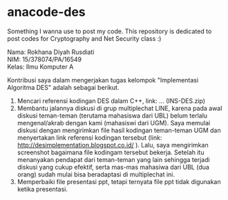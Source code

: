# anacode-des

Something I wanna use to post my code. This repository is dedicated to post codes for Cryptography and Net Security class :)

Nama: Rokhana Diyah Rusdiati </br>
NIM: 15/378074/PA/16549 </br>
Kelas: Ilmu Komputer A </br>

Kontribusi saya dalam mengerjakan tugas kelompok "Implementasi Algoritma DES" adalah sebagai berikut. </br>
1. Mencari referensi kodingan DES dalam C++, link: ... (INS-DES.zip) </br>
2. Membantu jalannya diskusi di grup multiplechat LINE, karena pada awal diskusi teman-teman (terutama mahasiswa dari UBL) belum terlalu mengenal/akrab dengan kami (mahasiswi dari UGM). Saya memulai diskusi dengan mengirimkan file hasil kodingan teman-teman UGM dan menyertakan link referensi kodingan tersebut (link: http://desimplementation.blogspot.co.id/ ). Lalu, saya mengirimkan screenshot bagaimana file kodingam tersebut bekerja. Setelah itu menanyakan pendapat dari teman-teman yang lain sehingga terjadi diskusi yang cukup efektif, serta mas-mas mahasiwa dari UBL (dua orang) sudah mulai bisa beradaptasi di multiplechat ini. </br>
3. Memperbaiki file presentasi ppt, tetapi ternyata file ppt tidak digunakan ketika presentasi. </br>
